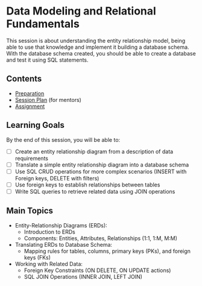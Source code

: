 # Data Modeling and Relational Fundamentals

This session is about understanding the entity relationship model, being able to use that knowledge and implement it building a database schema. With the database schema created, you should be able to create a database and test it using SQL statements.

## Contents

- [Preparation](./preparation.md)
- [Session Plan](./session-plan.md) (for mentors)
- [Assignment](./assignment.md)

## Learning Goals

By the end of this session, you will be able to:

- [ ] Create an entity relationship diagram from a description of data requirements
- [ ] Translate a simple entity relationship diagram into a database schema
- [ ] Use SQL CRUD operations for more complex scenarios (INSERT with Foreign keys, DELETE with filters)
- [ ] Use foreign keys to establish relationships between tables
- [ ] Write SQL queries to retrieve related data using JOIN operations

## Main Topics

- Entity-Relationship Diagrams (ERDs):
  - Introduction to ERDs
  - Components: Entities, Attributes, Relationships (1:1, 1:M, M:M)
- Translating ERDs to Database Schema:
  - Mapping rules for tables, columns, primary keys (PKs), and foreign keys (FKs)
- Working with Related Data:
  - Foreign Key Constraints (ON DELETE, ON UPDATE actions)
  - SQL JOIN Operations (INNER JOIN, LEFT JOIN)
